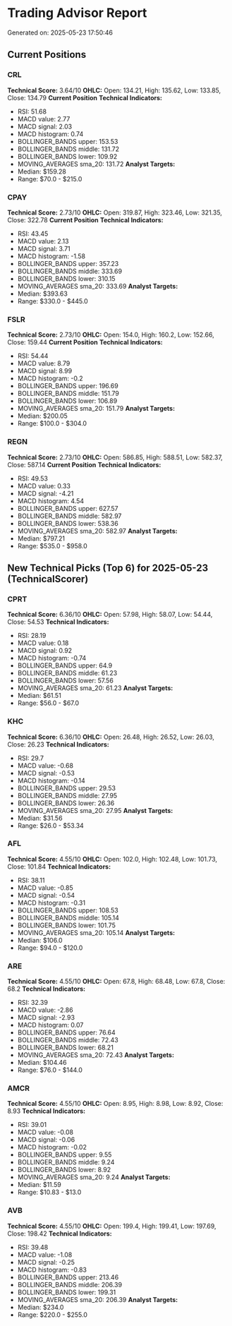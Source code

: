 # Trading Advisor Report

Generated on: 2025-05-23 17:50:46

## Current Positions

### CRL
**Technical Score:** 3.64/10
**OHLC:** Open: 134.21, High: 135.62, Low: 133.85, Close: 134.79
**Current Position**
**Technical Indicators:**
- RSI: 51.68
- MACD value: 2.77
- MACD signal: 2.03
- MACD histogram: 0.74
- BOLLINGER_BANDS upper: 153.53
- BOLLINGER_BANDS middle: 131.72
- BOLLINGER_BANDS lower: 109.92
- MOVING_AVERAGES sma_20: 131.72
**Analyst Targets:**
- Median: $159.28
- Range: $70.0 - $215.0

### CPAY
**Technical Score:** 2.73/10
**OHLC:** Open: 319.87, High: 323.46, Low: 321.35, Close: 322.78
**Current Position**
**Technical Indicators:**
- RSI: 43.45
- MACD value: 2.13
- MACD signal: 3.71
- MACD histogram: -1.58
- BOLLINGER_BANDS upper: 357.23
- BOLLINGER_BANDS middle: 333.69
- BOLLINGER_BANDS lower: 310.15
- MOVING_AVERAGES sma_20: 333.69
**Analyst Targets:**
- Median: $393.63
- Range: $330.0 - $445.0

### FSLR
**Technical Score:** 2.73/10
**OHLC:** Open: 154.0, High: 160.2, Low: 152.66, Close: 159.44
**Current Position**
**Technical Indicators:**
- RSI: 54.44
- MACD value: 8.79
- MACD signal: 8.99
- MACD histogram: -0.2
- BOLLINGER_BANDS upper: 196.69
- BOLLINGER_BANDS middle: 151.79
- BOLLINGER_BANDS lower: 106.89
- MOVING_AVERAGES sma_20: 151.79
**Analyst Targets:**
- Median: $200.05
- Range: $100.0 - $304.0

### REGN
**Technical Score:** 2.73/10
**OHLC:** Open: 586.85, High: 588.51, Low: 582.37, Close: 587.14
**Current Position**
**Technical Indicators:**
- RSI: 49.53
- MACD value: 0.33
- MACD signal: -4.21
- MACD histogram: 4.54
- BOLLINGER_BANDS upper: 627.57
- BOLLINGER_BANDS middle: 582.97
- BOLLINGER_BANDS lower: 538.36
- MOVING_AVERAGES sma_20: 582.97
**Analyst Targets:**
- Median: $797.21
- Range: $535.0 - $958.0

## New Technical Picks (Top 6) for 2025-05-23 (TechnicalScorer)

### CPRT
**Technical Score:** 6.36/10
**OHLC:** Open: 57.98, High: 58.07, Low: 54.44, Close: 54.53
**Technical Indicators:**
- RSI: 28.19
- MACD value: 0.18
- MACD signal: 0.92
- MACD histogram: -0.74
- BOLLINGER_BANDS upper: 64.9
- BOLLINGER_BANDS middle: 61.23
- BOLLINGER_BANDS lower: 57.56
- MOVING_AVERAGES sma_20: 61.23
**Analyst Targets:**
- Median: $61.51
- Range: $56.0 - $67.0

### KHC
**Technical Score:** 6.36/10
**OHLC:** Open: 26.48, High: 26.52, Low: 26.03, Close: 26.23
**Technical Indicators:**
- RSI: 29.7
- MACD value: -0.68
- MACD signal: -0.53
- MACD histogram: -0.14
- BOLLINGER_BANDS upper: 29.53
- BOLLINGER_BANDS middle: 27.95
- BOLLINGER_BANDS lower: 26.36
- MOVING_AVERAGES sma_20: 27.95
**Analyst Targets:**
- Median: $31.56
- Range: $26.0 - $53.34

### AFL
**Technical Score:** 4.55/10
**OHLC:** Open: 102.0, High: 102.48, Low: 101.73, Close: 101.84
**Technical Indicators:**
- RSI: 38.11
- MACD value: -0.85
- MACD signal: -0.54
- MACD histogram: -0.31
- BOLLINGER_BANDS upper: 108.53
- BOLLINGER_BANDS middle: 105.14
- BOLLINGER_BANDS lower: 101.75
- MOVING_AVERAGES sma_20: 105.14
**Analyst Targets:**
- Median: $106.0
- Range: $94.0 - $120.0

### ARE
**Technical Score:** 4.55/10
**OHLC:** Open: 67.8, High: 68.48, Low: 67.8, Close: 68.2
**Technical Indicators:**
- RSI: 32.39
- MACD value: -2.86
- MACD signal: -2.93
- MACD histogram: 0.07
- BOLLINGER_BANDS upper: 76.64
- BOLLINGER_BANDS middle: 72.43
- BOLLINGER_BANDS lower: 68.21
- MOVING_AVERAGES sma_20: 72.43
**Analyst Targets:**
- Median: $104.46
- Range: $76.0 - $144.0

### AMCR
**Technical Score:** 4.55/10
**OHLC:** Open: 8.95, High: 8.98, Low: 8.92, Close: 8.93
**Technical Indicators:**
- RSI: 39.01
- MACD value: -0.08
- MACD signal: -0.06
- MACD histogram: -0.02
- BOLLINGER_BANDS upper: 9.55
- BOLLINGER_BANDS middle: 9.24
- BOLLINGER_BANDS lower: 8.92
- MOVING_AVERAGES sma_20: 9.24
**Analyst Targets:**
- Median: $11.59
- Range: $10.83 - $13.0

### AVB
**Technical Score:** 4.55/10
**OHLC:** Open: 199.4, High: 199.41, Low: 197.69, Close: 198.42
**Technical Indicators:**
- RSI: 39.48
- MACD value: -1.08
- MACD signal: -0.25
- MACD histogram: -0.83
- BOLLINGER_BANDS upper: 213.46
- BOLLINGER_BANDS middle: 206.39
- BOLLINGER_BANDS lower: 199.31
- MOVING_AVERAGES sma_20: 206.39
**Analyst Targets:**
- Median: $234.0
- Range: $220.0 - $255.0
